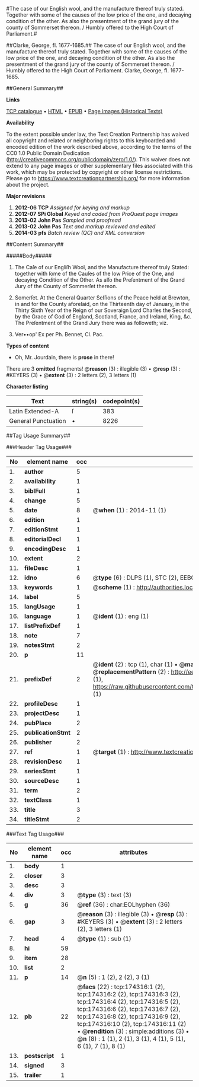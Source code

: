 #The case of our English wool, and the manufacture thereof truly stated. Together with some of the causes of the low price of the one, and decaying condition of the other. As also the presentment of the grand jury of the county of Sommerset thereon. / Humbly offered to the High Court of Parliament.#

##Clarke, George, fl. 1677-1685.##
The case of our English wool, and the manufacture thereof truly stated. Together with some of the causes of the low price of the one, and decaying condition of the other. As also the presentment of the grand jury of the county of Sommerset thereon. / Humbly offered to the High Court of Parliament.
Clarke, George, fl. 1677-1685.

##General Summary##

**Links**

[TCP catalogue](http://www.ota.ox.ac.uk/tcp/)  • 
[HTML](http://tei.it.ox.ac.uk/tcp/Texts-HTML/free/B02/B02217.html)  • 
[EPUB](http://tei.it.ox.ac.uk/tcp/Texts-EPUB/free/B02/B02217.epub) • 
[Page images (Historical Texts)](https://historicaltexts.jisc.ac.uk/eebo-47012349e)

**Availability**

To the extent possible under law, the Text Creation Partnership has waived all copyright and related or neighboring rights to this keyboarded and encoded edition of the work described above, according to the terms of the CC0 1.0 Public Domain Dedication (http://creativecommons.org/publicdomain/zero/1.0/). This waiver does not extend to any page images or other supplementary files associated with this work, which may be protected by copyright or other license restrictions. Please go to https://www.textcreationpartnership.org/ for more information about the project.

**Major revisions**

1. __2012-06__ __TCP__ *Assigned for keying and markup*
1. __2012-07__ __SPi Global__ *Keyed and coded from ProQuest page images*
1. __2013-02__ __John Pas__ *Sampled and proofread*
1. __2013-02__ __John Pas__ *Text and markup reviewed and edited*
1. __2014-03__ __pfs__ *Batch review (QC) and XML conversion*

##Content Summary##

#####Body#####

1. The Caſe of our Engliſh Wool, and the Manufacture thereof truly Stated: together with ſome of the Cauſes of the low Price of the One, and decaying Condition of the Other. As alſo the Preſentment of the Grand Jury of the County of Sommerſet thereon.

1. Somerſet. At the General Quarter Seſſions of the Peace held at Brewton, in and for the County aforeſaid, on the Thirteenth day of January, in the Thirty Sixth Year of the Reign of our Soveraign Lord Charles the Second, by the Grace of God of England, Scotland, France, and Ireland, King, &c. The Preſentment of the Grand Jury there was as followeth; viz.

1. Ver••op' Ex per Ph. Bennet, Cl. Pac.

**Types of content**

  * Oh, Mr. Jourdain, there is **prose** in there!

There are 3 **omitted** fragments! 
 @__reason__ (3) : illegible (3)  •  @__resp__ (3) : #KEYERS (3)  •  @__extent__ (3) : 2 letters (2), 3 letters (1)

**Character listing**


|Text|string(s)|codepoint(s)|
|---|---|---|
|Latin Extended-A|ſ|383|
|General Punctuation|•|8226|

##Tag Usage Summary##

###Header Tag Usage###

|No|element name|occ|attributes|
|---|---|---|---|
|1.|__author__|5||
|2.|__availability__|1||
|3.|__biblFull__|1||
|4.|__change__|5||
|5.|__date__|8| @__when__ (1) : 2014-11 (1)|
|6.|__edition__|1||
|7.|__editionStmt__|1||
|8.|__editorialDecl__|1||
|9.|__encodingDesc__|1||
|10.|__extent__|2||
|11.|__fileDesc__|1||
|12.|__idno__|6| @__type__ (6) : DLPS (1), STC (2), EEBO-CITATION (1), OCLC (1), VID (1)|
|13.|__keywords__|1| @__scheme__ (1) : http://authorities.loc.gov/ (1)|
|14.|__label__|5||
|15.|__langUsage__|1||
|16.|__language__|1| @__ident__ (1) : eng (1)|
|17.|__listPrefixDef__|1||
|18.|__note__|7||
|19.|__notesStmt__|2||
|20.|__p__|11||
|21.|__prefixDef__|2| @__ident__ (2) : tcp (1), char (1)  •  @__matchPattern__ (2) : ([0-9\-]+):([0-9IVX]+) (1), (.+) (1)  •  @__replacementPattern__ (2) : http://eebo.chadwyck.com/downloadtiff?vid=$1&page=$2 (1), https://raw.githubusercontent.com/textcreationpartnership/Texts/master/tcpchars.xml#$1 (1)|
|22.|__profileDesc__|1||
|23.|__projectDesc__|1||
|24.|__pubPlace__|2||
|25.|__publicationStmt__|2||
|26.|__publisher__|2||
|27.|__ref__|1| @__target__ (1) : http://www.textcreationpartnership.org/docs/. (1)|
|28.|__revisionDesc__|1||
|29.|__seriesStmt__|1||
|30.|__sourceDesc__|1||
|31.|__term__|2||
|32.|__textClass__|1||
|33.|__title__|3||
|34.|__titleStmt__|2||


###Text Tag Usage###

|No|element name|occ|attributes|
|---|---|---|---|
|1.|__body__|1||
|2.|__closer__|3||
|3.|__desc__|3||
|4.|__div__|3| @__type__ (3) : text (3)|
|5.|__g__|36| @__ref__ (36) : char:EOLhyphen (36)|
|6.|__gap__|3| @__reason__ (3) : illegible (3)  •  @__resp__ (3) : #KEYERS (3)  •  @__extent__ (3) : 2 letters (2), 3 letters (1)|
|7.|__head__|4| @__type__ (1) : sub (1)|
|8.|__hi__|59||
|9.|__item__|28||
|10.|__list__|2||
|11.|__p__|14| @__n__ (5) : 1 (2), 2 (2), 3 (1)|
|12.|__pb__|22| @__facs__ (22) : tcp:174316:1 (2), tcp:174316:2 (2), tcp:174316:3 (2), tcp:174316:4 (2), tcp:174316:5 (2), tcp:174316:6 (2), tcp:174316:7 (2), tcp:174316:8 (2), tcp:174316:9 (2), tcp:174316:10 (2), tcp:174316:11 (2)  •  @__rendition__ (3) : simple:additions (3)  •  @__n__ (8) : 1 (1), 2 (1), 3 (1), 4 (1), 5 (1), 6 (1), 7 (1), 8 (1)|
|13.|__postscript__|1||
|14.|__signed__|3||
|15.|__trailer__|1||
